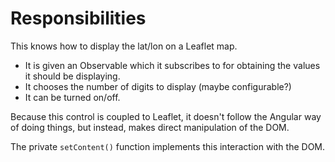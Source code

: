 # Responsibilities

This knows how to display the lat/lon on a Leaflet map.
- It is given an Observable which it subscribes to for obtaining the
values it should be displaying.
- It chooses the number of digits to display (maybe configurable?)
- It can be turned on/off.

Because this control is coupled to Leaflet, it doesn't follow the
Angular way of doing things, but instead, makes direct manipulation
of the DOM.  

The private `setContent()` function implements this interaction
with the DOM.
